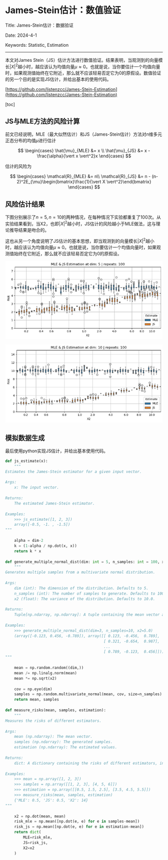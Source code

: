 # James-Stein估计：数值验证

Title: James-Stein估计：数据验证

Date: 2024-4-1

Keywords: Statistic, Estimation

---

本文对James Stein（JS）估计方法进行数值验证。结果表明，当观测到的向量模长$\vert X \vert^2$越小时，越应该认为均值向量$\mu \approx 0$。也就是说，当你要估计一个均值向量时，如果观测值始终在它附近，那么就不应该轻易否定它为$0$的原假设。数值验证的另一个目的是实现JS估计，并给出基本的使用代码。

[https://github.com/listenzcc/James-Stein-Estimation](https://github.com/listenzcc/James-Stein-Estimation)

[toc]

## JS与MLE方法的风险计算

前文已经说明，MLE（最大似然估计）和JS（James-Stein估计）方法对$n$维多元正态分布的均值$\mu$进行估计

$$
\begin{cases}
\hat{\mu}_{MLE} &= x \\
\hat{\mu}_{JS} &= x - \frac{\alpha}{\vert x \vert^2}x
\end{cases}
$$

估计的风险为

$$
\begin{cases}
\mathcal{R}_{MLE} &= n\\
\mathcal{R}_{JS} &= n - (n-2)^2E_{\mu}\begin{bmatrix}\frac{1}{\vert X \vert^2}\end{bmatrix}
\end{cases}
$$

## 风险估计结果

下图分别展示了$n=5,n=10$的两种情况，在每种情况下实验都重复了$100$次。从实验结果看到，当X2，也即$\vert X \vert^2$越小时，JS估计的风险越小于MLE做法，这与理论推导结果是吻合的。

这也从另一个角度说明了JS估计的基本思想，即当观测到的向量模长$\vert X \vert^2$越小时，越应该认为均值向量$\mu \approx 0$。也就是说，当你要估计一个均值向量时，如果观测值始终在它附近，那么就不应该轻易否定它为$0$的原假设。

![Untitled](James-Stein%E4%BC%B0%E8%AE%A1%EF%BC%9A%E6%95%B0%E5%80%BC%E9%AA%8C%E8%AF%81%202a40819dc2344899bc0b1cdba5bd1d71/Untitled.png)

![Untitled](James-Stein%E4%BC%B0%E8%AE%A1%EF%BC%9A%E6%95%B0%E5%80%BC%E9%AA%8C%E8%AF%81%202a40819dc2344899bc0b1cdba5bd1d71/Untitled%201.png)

## 模拟数据生成

最后使用python实现JS估计，并给出基本使用代码。

```python
def js_estimate(x):
    """
Estimates the James-Stein estimator for a given input vector.

Args:
    x: The input vector.

Returns:
    The estimated James-Stein estimator.

Examples:
    >>> js_estimate([1, 2, 3])
    array([-0.5, -1. , -1.5])
"""

    alpha = dim-2
    k = (1-alpha / np.dot(x, x))
    return k * x

def generate_multiple_normal_dist(dim: int = 5, n_samples: int = 100, x2: float = 10.0):
    """
Generates multiple samples from a multivariate normal distribution.

Args:
    dim (int): The dimension of the distribution. Defaults to 5.
    n_samples (int): The number of samples to generate. Defaults to 100.
    x2 (float): The variance of the distribution. Defaults to 10.0.

Returns:
    Tuple[np.ndarray, np.ndarray]: A tuple containing the mean vector and the generated samples.

Examples:
    >>> generate_multiple_normal_dist(dim=3, n_samples=10, x2=5.0)
    (array([-0.123, 0.456, -0.789]), array([[ 0.123, -0.456,  0.789],
                                            [ 0.321, -0.654,  0.987],
                                            ...
                                            [ 0.789, -0.123,  0.456]]))
"""

    mean = np.random.random((dim,))
    mean /= np.linalg.norm(mean)
    mean *= np.sqrt(x2)

    cov = np.eye(dim)
    samples = np.random.multivariate_normal(mean, cov, size=n_samples)
    return mean, samples

def measure_risks(mean, samples, estimation):
    """
Measures the risks of different estimators.

Args:
    mean (np.ndarray): The mean vector.
    samples (np.ndarray): The generated samples.
    estimation (np.ndarray): The estimated values.

Returns:
    dict: A dictionary containing the risks of different estimators, including MLE, JS, and X2.

Examples:
    >>> mean = np.array([1, 2, 3])
    >>> samples = np.array([[1, 2, 3], [4, 5, 6]])
    >>> estimation = np.array([[0.5, 1.5, 2.5], [3.5, 4.5, 5.5]])
    >>> measure_risks(mean, samples, estimation)
    {'MLE': 0.5, 'JS': 0.5, 'X2': 14}
"""

    x2 = np.dot(mean, mean)
    risk_mle = np.mean([np.dot(e, e) for e in samples-mean])
    risk_js = np.mean([np.dot(e, e) for e in estimation-mean])
    return dict(
        MLE=risk_mle,
        JS=risk_js,
        X2=x2
    )

```
